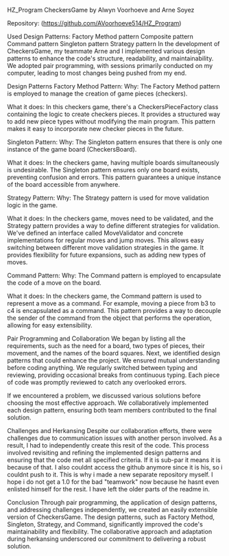 
HZ_Program
CheckersGame by Alwyn Voorhoeve and Arne Soyez

Repository: (https://github.com/AVoorhoeve514/HZ_Program)

Used Design Patterns:
Factory Method pattern
Composite pattern
Command pattern
Singleton pattern
Strategy pattern
In the development of CheckersGame, my teammate Arne and I implemented various design patterns to enhance the code's structure, readability, and maintainability. We adopted pair programming, with sessions primarily conducted on my computer, leading to most changes being pushed from my end.

Design Patterns
Factory Method Pattern:
Why: The Factory Method pattern is employed to manage the creation of game pieces (checkers).

What it does: In this checkers game, there's a CheckersPieceFactory class containing the logic to create checkers pieces. It provides a structured way to add new piece types without modifying the main program. This pattern makes it easy to incorporate new checker pieces in the future.

Singleton Pattern:
Why: The Singleton pattern ensures that there is only one instance of the game board (CheckersBoard).

What it does: In the checkers game, having multiple boards simultaneously is undesirable. The Singleton pattern ensures only one board exists, preventing confusion and errors. This pattern guarantees a unique instance of the board accessible from anywhere.

Strategy Pattern:
Why: The Strategy pattern is used for move validation logic in the game.

What it does: In the checkers game, moves need to be validated, and the Strategy pattern provides a way to define different strategies for validation. We've defined an interface called MoveValidator and concrete implementations for regular moves and jump moves. This allows easy switching between different move validation strategies in the game. It provides flexibility for future expansions, such as adding new types of moves.

Command Pattern:
Why: The Command pattern is employed to encapsulate the code of a move on the board.

What it does: In the checkers game, the Command pattern is used to represent a move as a command. For example, moving a piece from b3 to c4 is encapsulated as a command. This pattern provides a way to decouple the sender of the command from the object that performs the operation, allowing for easy extensibility.

Pair Programming and Collaboration
We began by listing all the requirements, such as the need for a board, two types of pieces, their movement, and the names of the board squares. Next, we identified design patterns that could enhance the project. We ensured mutual understanding before coding anything. We regularly switched between typing and reviewing, providing occasional breaks from continuous typing. Each piece of code was promptly reviewed to catch any overlooked errors.

If we encountered a problem, we discussed various solutions before choosing the most effective approach. We collaboratively implemented each design pattern, ensuring both team members contributed to the final solution.

Challenges and Herkansing
Despite our collaboration efforts, there were challenges due to communication issues with another person involved. As a result, I had to independently create this resit of the code. This process involved revisiting and refining the implemented design patterns and ensuring that the code met all specified criteria. If it is sub-par it means it is because of that. I also couldnt access the github anymore since it is his, so i couldnt push to it. This is why i made a new separate repository myself. I hope i do not get a 1.0 for the bad "teamwork" now because he hasnt even enlisted himself for the resit. I have left the older parts of the readme in.

Conclusion
Through pair programming, the application of design patterns, and addressing challenges independently, we created an easily extensible version of CheckersGame. The design patterns, such as Factory Method, Singleton, Strategy, and Command, significantly improved the code's maintainability and flexibility. The collaborative approach and adaptation during herkansing underscored our commitment to delivering a robust solution.
